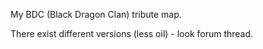 My BDC (Black Dragon Clan) tribute map.

There exist different versions (less oil) - look forum thread.
